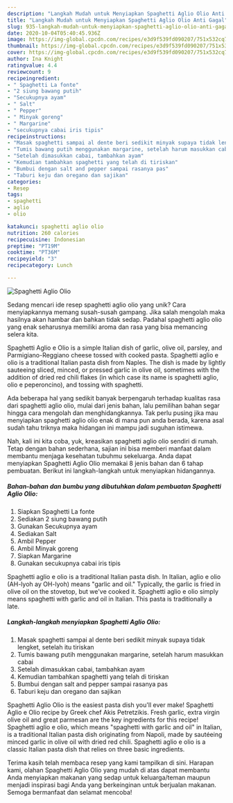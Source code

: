```yaml
---
description: "Langkah Mudah untuk Menyiapkan Spaghetti Aglio Olio Anti Gagal"
title: "Langkah Mudah untuk Menyiapkan Spaghetti Aglio Olio Anti Gagal"
slug: 935-langkah-mudah-untuk-menyiapkan-spaghetti-aglio-olio-anti-gagal
date: 2020-10-04T05:40:45.936Z
image: https://img-global.cpcdn.com/recipes/e3d9f539fd090207/751x532cq70/spaghetti-aglio-olio-foto-resep-utama.jpg
thumbnail: https://img-global.cpcdn.com/recipes/e3d9f539fd090207/751x532cq70/spaghetti-aglio-olio-foto-resep-utama.jpg
cover: https://img-global.cpcdn.com/recipes/e3d9f539fd090207/751x532cq70/spaghetti-aglio-olio-foto-resep-utama.jpg
author: Ina Knight
ratingvalue: 4.4
reviewcount: 9
recipeingredient:
- " Spaghetti La fonte"
- "2 siung bawang putih"
- "Secukupnya ayam"
- " Salt"
- " Pepper"
- " Minyak goreng"
- " Margarine"
- "secukupnya cabai iris tipis"
recipeinstructions:
- "Masak spaghetti sampai al dente beri sedikit minyak supaya tidak lengket, setelah itu tiriskan"
- "Tumis bawang putih menggunakan margarine, setelah harum masukkan cabai"
- "Setelah dimasukkan cabai, tambahkan ayam"
- "Kemudian tambahkan spaghetti yang telah di tiriskan"
- "Bumbui dengan salt and pepper sampai rasanya pas"
- "Taburi keju dan oregano dan sajikan"
categories:
- Resep
tags:
- spaghetti
- aglio
- olio

katakunci: spaghetti aglio olio 
nutrition: 260 calories
recipecuisine: Indonesian
preptime: "PT19M"
cooktime: "PT36M"
recipeyield: "3"
recipecategory: Lunch

---
```



![Spaghetti Aglio Olio](https://img-global.cpcdn.com/recipes/e3d9f539fd090207/751x532cq70/spaghetti-aglio-olio-foto-resep-utama.jpg)

Sedang mencari ide resep spaghetti aglio olio yang unik? Cara menyiapkannya memang susah-susah gampang. Jika salah mengolah maka hasilnya akan hambar dan bahkan tidak sedap. Padahal spaghetti aglio olio yang enak seharusnya memiliki aroma dan rasa yang bisa memancing selera kita.

Spaghetti Aglio e Olio is a simple Italian dish of garlic, olive oil, parsley, and Parmigiano-Reggiano cheese tossed with cooked pasta. Spaghetti aglio e olio is a traditional Italian pasta dish from Naples. The dish is made by lightly sauteeing sliced, minced, or pressed garlic in olive oil, sometimes with the addition of dried red chili flakes (in which case its name is spaghetti aglio, olio e peperoncino), and tossing with spaghetti.

Ada beberapa hal yang sedikit banyak berpengaruh terhadap kualitas rasa dari spaghetti aglio olio, mulai dari jenis bahan, lalu pemilihan bahan segar hingga cara mengolah dan menghidangkannya. Tak perlu pusing jika mau menyiapkan spaghetti aglio olio enak di mana pun anda berada, karena asal sudah tahu triknya maka hidangan ini mampu jadi suguhan istimewa.


Nah, kali ini kita coba, yuk, kreasikan spaghetti aglio olio sendiri di rumah. Tetap dengan bahan sederhana, sajian ini bisa memberi manfaat dalam membantu menjaga kesehatan tubuhmu sekeluarga. Anda dapat menyiapkan Spaghetti Aglio Olio memakai 8 jenis bahan dan 6 tahap pembuatan. Berikut ini langkah-langkah untuk menyiapkan hidangannya.

<!--inarticleads1-->

##### Bahan-bahan dan bumbu yang dibutuhkan dalam pembuatan Spaghetti Aglio Olio:

1. Siapkan  Spaghetti La fonte
1. Sediakan 2 siung bawang putih
1. Gunakan Secukupnya ayam
1. Sediakan  Salt
1. Ambil  Pepper
1. Ambil  Minyak goreng
1. Siapkan  Margarine
1. Gunakan secukupnya cabai iris tipis


Spaghetti aglio e olio is a traditional Italian pasta dish. In Italian, aglio e olio (AH-lyoh ay OH-lyoh) means &#34;garlic and oil.&#34; Typically, the garlic is fried in olive oil on the stovetop, but we&#39;ve cooked it. Spaghetti aglio e olio simply means spaghetti with garlic and oil in Italian. This pasta is traditionally a late. 

<!--inarticleads2-->

##### Langkah-langkah menyiapkan Spaghetti Aglio Olio:

1. Masak spaghetti sampai al dente beri sedikit minyak supaya tidak lengket, setelah itu tiriskan
1. Tumis bawang putih menggunakan margarine, setelah harum masukkan cabai
1. Setelah dimasukkan cabai, tambahkan ayam
1. Kemudian tambahkan spaghetti yang telah di tiriskan
1. Bumbui dengan salt and pepper sampai rasanya pas
1. Taburi keju dan oregano dan sajikan


Spaghetti Aglio Olio is the easiest pasta dish you&#39;ll ever make! Spaghetti Aglio e Olio recipe by Greek chef Akis Petretzikis. Fresh garlic, extra virgin olive oil and great parmesan are the key ingredients for this recipe! Spaghetti aglio e olio, which means &#34;spaghetti with garlic and oil&#34; in Italian, is a traditional Italian pasta dish originating from Napoli, made by sautéeing minced garlic in olive oil with dried red chili. Spaghetti aglio e olio is a classic Italian pasta dish that relies on three basic ingredients. 

Terima kasih telah membaca resep yang kami tampilkan di sini. Harapan kami, olahan Spaghetti Aglio Olio yang mudah di atas dapat membantu Anda menyiapkan makanan yang sedap untuk keluarga/teman maupun menjadi inspirasi bagi Anda yang berkeinginan untuk berjualan makanan. Semoga bermanfaat dan selamat mencoba!
